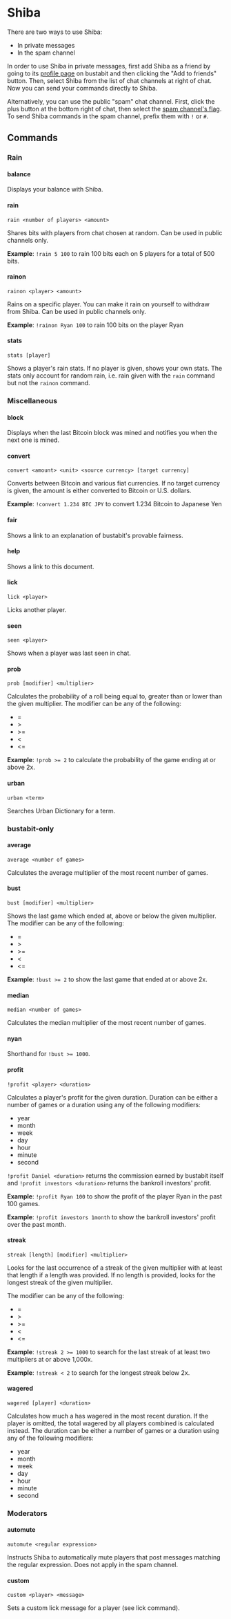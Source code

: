 # Shiba

There are two ways to use Shiba:

- In private messages
- In the spam channel

In order to use Shiba in private messages, first add Shiba as a friend by going to its [profile page](https://www.bustabit.com/user/Shiba) on bustabit and then clicking the "Add to friends" button. Then, select Shiba from the list of chat channels at right of chat. Now you can send your commands directly to Shiba.

Alternatively, you can use the public "spam" chat channel. First, click the plus button at the bottom right of chat, then select the [spam channel's flag](https://i.imgur.com/rp6jfPX.png). To send Shiba commands in the spam channel, prefix them with `!` or `#`.

## Commands

### Rain

#### balance

Displays your balance with Shiba.

#### rain

`rain <number of players> <amount>`

Shares bits with players from chat chosen at random. Can be used in public channels only.

**Example**: `!rain 5 100` to rain 100 bits each on 5 players for a total of 500 bits.

#### rainon

`rainon <player> <amount>`

Rains on a specific player. You can make it rain on yourself to withdraw from Shiba. Can be used in public channels only.

**Example**: `!rainon Ryan 100` to rain 100 bits on the player Ryan

#### stats

`stats [player]`

Shows a player's rain stats. If no player is given, shows your own stats. The stats only account for random rain, i.e. rain given with the `rain` command but not the `rainon` command.

### Miscellaneous

#### block

Displays when the last Bitcoin block was mined and notifies you when the next one is mined.

#### convert

`convert <amount> <unit> <source currency> [target currency]`

Converts between Bitcoin and various fiat currencies. If no target currency is given, the amount is either converted to Bitcoin or U.S. dollars.

**Example**: `!convert 1.234 BTC JPY` to convert 1.234 Bitcoin to Japanese Yen

#### fair

Shows a link to an explanation of bustabit's provable fairness.

#### help

Shows a link to this document.

#### lick

`lick <player>`

Licks another player.

#### seen

`seen <player>`

Shows when a player was last seen in chat.

#### prob

`prob [modifier] <multiplier>`

Calculates the probability of a roll being equal to, greater than or lower than the given multiplier. The modifier can be any of the following:

- =
- \>
- \>=
- <
- <=

**Example**: `!prob >= 2` to calculate the probability of the game ending at or above 2x.

#### urban

`urban <term>`

Searches Urban Dictionary for a term.

### bustabit-only

#### average

`average <number of games>`

Calculates the average multiplier of the most recent number of games.

#### bust

`bust [modifier] <multiplier>`

Shows the last game which ended at, above or below the given multiplier. The modifier can be any of the following:

- =
- \>
- \>=
- <
- <=

**Example**: `!bust >= 2` to show the last game that ended at or above 2x.

#### median

`median <number of games>`

Calculates the median multiplier of the most recent number of games.

#### nyan

Shorthand for `!bust >= 1000`.

#### profit

`!profit <player> <duration>`

Calculates a player's profit for the given duration. Duration can be either a number of games or a duration using any of the following modifiers:

- year
- month
- week
- day
- hour
- minute
- second

`!profit Daniel <duration>` returns the commission earned by bustabit itself and `!profit investors <duration>` returns the bankroll investors' profit.

**Example**: `!profit Ryan 100` to show the profit of the player Ryan in the past 100 games.

**Example**: `!profit investors 1month` to show the bankroll investors' profit over the past month.

#### streak

`streak [length] [modifier] <multiplier>`

Looks for the last occurrence of a streak of the given multiplier with at least that length if a length was provided. If no length is provided, looks for the longest streak of the given multiplier.

The modifier can be any of the following:

- =
- \>
- \>=
- <
- <=

**Example**: `!streak 2 >= 1000` to search for the last streak of at least two multipliers at or above 1,000x.

**Example**: `!streak < 2` to search for the longest streak below 2x.

#### wagered

`wagered [player] <duration>`

Calculates how much a has wagered in the most recent duration. If the player is omitted, the total wagered by all players combined is calculated instead. The duration can be either a number of games or a duration using any of the following modifiers:

- year
- month
- week
- day
- hour
- minute
- second

### Moderators

#### automute

`automute <regular expression>`

Instructs Shiba to automatically mute players that post messages matching the regular expression. Does not apply in the spam channel.

#### custom

`custom <player> <message>`

Sets a custom lick message for a player (see lick command).
